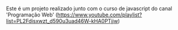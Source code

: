 Este é um projeto realizado junto com o curso de javascript do canal 'Programação Web' (https://www.youtube.com/playlist?list=PL2Fdisxwzt_d590u3uad46W-kHA0PTjjw)
